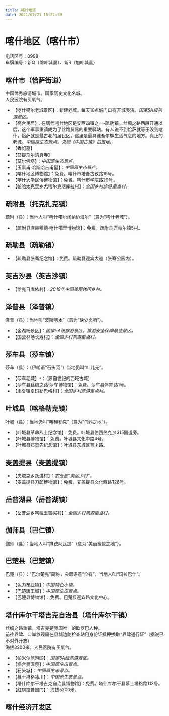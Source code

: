 ```yaml
---
title: 喀什地区  
date: 2021/07/21 15:37:39  
---
```

  
# 喀什地区（喀什市）  
电话区号：0998  
车牌编号：新Q（除叶城县）、新R（加叶城县）  

## 喀什市（恰萨街道）  
中国优秀旅游城市。国家历史文化名城。  
人民医院有买氧气。  
* 【喀什噶尔老城景区】：新建老城。每天10点城门口有开城表演。*国家5A级旅游景区。*  
* 【高台民居】：在唐代喀什地区是安西四镇之一-疏勒镇。丝绸之路西段开通以后，这个军事重镇成为了丝路贸易的重要驿站。有人说不到恰萨就等于没到喀什，恰萨就是最古老的居民区，这里是最具维吾尔族生活气息的地方。真正的老城。*中国原生态景点。央视《中国古镇》拍摄地。*  
* 【香妃墓】  
* 【艾提尕尔清真寺】  
* 【莫尔佛塔】：*中国原生态景点。*  
* 【玉素甫·哈斯哈吉甫墓】：*中国原生态景点。*  
* 【喀什地区博物馆】：免费。喀什市塔吾古孜路19号。  
* 【喀什大学民俗博物馆】：免费。喀什市学院路29号。  
* 【帕哈太克里乡尤喀尔克喀库拉村】：*全国乡村旅游重点村。*  

## 疏附县（托克扎克镇）  
疏附（县）：当地人叫“喀什噶尔阔纳协海尔”（意为“喀什老城”）。  
* 【疏附县麻赫穆德·喀什噶里博物馆】：免费。疏附县吾帕尔镇5村。  

## 疏勒县（疏勒镇）  
* 【疏勒县张骞纪念馆】：免费。疏勒县迎宾大道（张骞公园内）。  

## 英吉沙县（英吉沙镇）  
* 【恰克日库依村】：*2018年中国美丽休闲乡村。*  

## 泽普县（泽普镇）  
泽普（县）：当地叫“波斯喀木”（意为“缺少岗哨”）。  
* 【金湖杨景区】：*国家5A级旅游景区。旅游安全保障最佳景区。*  
* 【国营林场长寿村】：*全国乡村旅游重点村。*  

## 莎车县（莎车镇）  
莎车（县）：（伊朗语“石头河”）当地仍叫“叶儿羌”。  
* 【莎车老城】`*`：（源自世纪的西域古城）  
* 【莎车县丝绸之路·莎车博物馆】：免费。莎车县体育路1号。  
* 【米夏镇夏玛勒巴格村】：*全国乡村旅游重点村。*  

## 叶城县（喀格勒克镇）  
叶城（县）：当地仍叫“喀赫勒克”（意为“乌鸦之地”）。  
* 【叶城县革命烈士纪念馆】：免费。叶城县伯西热克乡315国道旁。  
* 【叶城县博物馆】：免费。叶城县文化中路4号。  
* 【叶城县邓赞先纪念馆】：叶城县东城区育才路。  

## 麦盖提县（麦盖提镇）  
* 【央塔克乡跃进村】：*农业部“美丽乡村”。*  
* 【麦盖提县刀郎博物馆】：免费。麦盖提县文化西路126号。  

## 岳普湖县（岳普湖镇）  
* 【岳普湖乡喀拉玉吉买村】：*全国乡村旅游重点村。*  

## 伽师县（巴仁镇）  
伽师（县）：当地人叫“排孜阿瓦提”（意为“美丽富饶之地”）。  

## 巴楚县（巴楚镇）  
巴楚（县）：“巴尔楚克”简称，突厥语意“全有”，当地人叫“玛拉巴什”。  
* 【色力布亚镇】：*中国特色小镇。*  
* 【巴楚唐王城】：*中国原生态景点。*  
* 【巴楚县博物馆】：免费。巴楚县迎宾路文化中心。  

## 塔什库尔干塔吉克自治县（塔什库尔干镇）  
丝绸之路重镇。塔吉克是我国唯一的欧罗巴人种。  
前往界碑、口岸参观需在县城边防检查站用身份证抵押换取“界碑通行证”（据说已不对外开放）  
海拔3300米。人民医院有买氧气。  
* 【帕米尔旅游区】：*国家5A级旅游景区。*  
* 【塔合曼温泉】：*中国原生态景点。*  
* 【石头城】：*中国原生态景点。*  
* 【慕士塔格冰川】：*中国原生态景点。*  
* 【塔什库尔干塔吉克自治县博物馆】：免费。塔什库尔干县慕士塔格路112号。  
* 【红旗拉普国门】：海拔5200米。  

## 喀什经济开发区  
